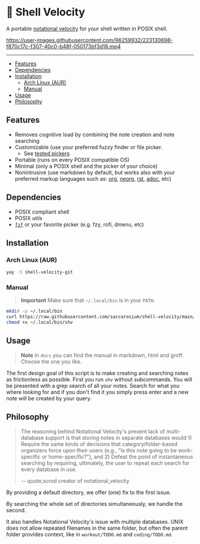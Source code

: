 # 🚀 Shell Velocity

A portable [notational velocity][NV] for your shell written in POSIX shell.

https://user-images.githubusercontent.com/96259932/223130698-f870c17c-f307-40c0-b48f-050173bf3d18.mp4

---

* [Features](#features)
* [Dependencies](#dependencies)
* [Installation](#installation)
  * [Arch Linux (AUR)](#arch-linux-aur)
  * [Manual](#manual)
* [Usage](#usage)
* [Philosophy](#philosophy)

## Features

* Removes cognitive load by combining the note creation and note searching
* Customizable (use your preferred fuzzy finder or file picker. 
  * See [tested pickers](docs/tested-pickers.md)
* Portable (runs on every POSIX compatible OS)
* Minimal (only a POSIX shell and the picker of your choice)
* Nonintrusive (use markdown by default, but works also with your preferred markup languages such as: [org][ORG], [neorg][NORG], [rst][RST], [adoc][ADOC], etc)

## Dependencies

* POSIX compliant shell
* POSIX utils
* [`fzf`][FZF] or your favorite picker (e.g. fzy, rofi, dmenu, etc)

## Installation

### Arch Linux (AUR)

```bash
yay -S shell-velocity-git
```

### Manual

> **Important**
> Make sure that `~/.local/bin` is in your `PATH`.

```bash
mkdir -p ~/.local/bin
curl https://raw.githubusercontent.com/saccarosium/shell-velocity/main/shv -o ~/.local/bin/shv
chmod +x ~/.local/bin/shv
```

## Usage

> **Note** 
> In `docs` you can find the manual in markdown, html and groff. Choose the one you like.

The first design goal of this script is to make creating and searching notes as frictionless as possible. First you run `shv` without subcommands. You will be presented with a grep search of all your notes. Search for what you where looking for and if you don't find it you simply press enter and a new note will be created by your query.


## Philosophy

> The reasoning behind Notational Velocity's present lack of multi-database support is that storing notes in separate databases would 1) Require the same kinds of decisions that category/folder-based organizers force upon their users (e.g., "Is this note going to be work-specific or home-specific?"), and 2) Defeat the point of instantaneous searching by requiring, ultimately, the user to repeat each search for every database in use.
> 
> -- quote,scrod creator of notational_velocity

By providing a default directory, we offer (one) fix to the first issue.

By searching the whole set of directories simultaneously, we handle the second.

It also handles Notational Velocity's issue with multiple databases. UNIX does not allow repeated filenames in the same folder, but often the parent folder provides context, like in `workout/TODO.md` and `coding/TODO.md`.


[NV]: https://notational.net/
[ORG]: https://orgmode.org/
[RST]: https://docutils.sourceforge.io/rst.html
[FZF]: https://github.com/junegunn/fzf
[NORG]: https://github.com/nvim-neorg/neorg
[ADOC]: https://asciidoc.org/
